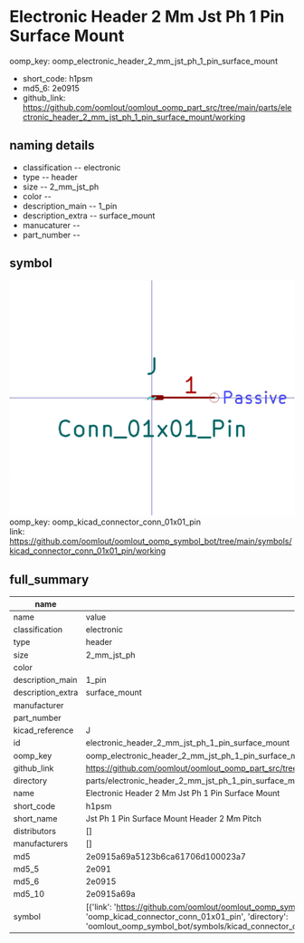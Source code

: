 # Electronic Header 2 Mm Jst Ph 1 Pin Surface Mount
oomp_key: oomp_electronic_header_2_mm_jst_ph_1_pin_surface_mount 

  
* short_code: h1psm
* md5_6: 2e0915  
* github_link: https://github.com/oomlout/oomlout_oomp_part_src/tree/main/parts/electronic_header_2_mm_jst_ph_1_pin_surface_mount/working  
## naming details
* classification -- electronic
* type -- header
* size -- 2_mm_jst_ph
* color -- 
* description_main -- 1_pin
* description_extra -- surface_mount
* manucaturer -- 
* part_number -- 



## symbol

![](symbol/0/working/working_600.png)  
oomp_key: oomp_kicad_connector_conn_01x01_pin  
link: https://github.com/oomlout/oomlout_oomp_symbol_bot/tree/main/symbols/kicad_connector_conn_01x01_pin/working  


## full_summary
| name | value | 
| --- | --- | 
| name | value | 
| classification | electronic | 
| type | header | 
| size | 2_mm_jst_ph | 
| color |  | 
| description_main | 1_pin | 
| description_extra | surface_mount | 
| manufacturer |  | 
| part_number |  | 
| kicad_reference | J | 
| id | electronic_header_2_mm_jst_ph_1_pin_surface_mount | 
| oomp_key | oomp_electronic_header_2_mm_jst_ph_1_pin_surface_mount | 
| github_link | https://github.com/oomlout/oomlout_oomp_part_src/tree/main/parts/electronic_header_2_mm_jst_ph_1_pin_surface_mount/working | 
| directory | parts/electronic_header_2_mm_jst_ph_1_pin_surface_mount | 
| name | Electronic Header 2 Mm Jst Ph 1 Pin Surface Mount | 
| short_code | h1psm | 
| short_name | Jst Ph 1 Pin Surface Mount Header 2 Mm Pitch | 
| distributors | [] | 
| manufacturers | [] | 
| md5 | 2e0915a69a5123b6ca61706d100023a7 | 
| md5_5 | 2e091 | 
| md5_6 | 2e0915 | 
| md5_10 | 2e0915a69a | 
| symbol | [{'link': 'https://github.com/oomlout/oomlout_oomp_symbol_bot/tree/main/symbols/kicad_connector_conn_01x01_pin', 'oomp_key': 'oomp_kicad_connector_conn_01x01_pin', 'directory': 'oomlout_oomp_symbol_bot/symbols/kicad_connector_conn_01x01_pin//working/working.kicad_sym'}] | 
